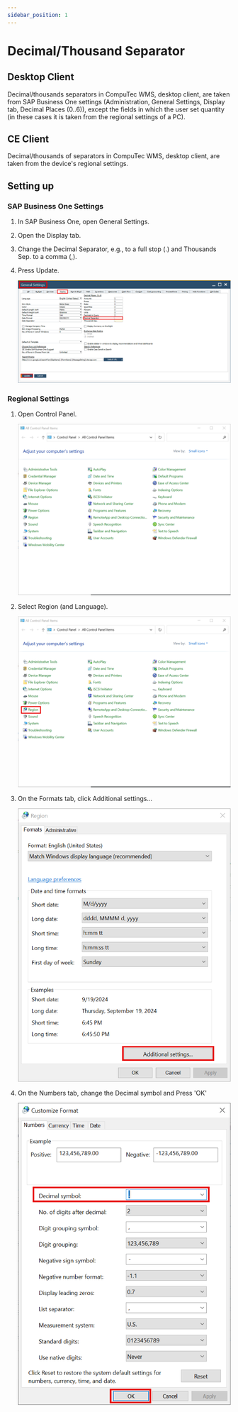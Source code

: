 ```yaml
---
sidebar_position: 1
---
```


# Decimal/Thousand Separator

## Desktop Client

Decimal/thousands separators in CompuTec WMS, desktop client, are taken from SAP Business One settings (Administration, General Settings, Display tab, Decimal Places (0..6)), except the fields in which the user set quantity (in these cases it is taken from the regional settings of a PC).

## CE Client

Decimal/thousands of separators in CompuTec WMS, desktop client, are taken from the device's regional settings.

## Setting up

### SAP Business One Settings

1. In SAP Business One, open General Settings.
2. Open the Display tab.
3. Change the Decimal Separator, e.g., to a full stop (.) and Thousands Sep. to a comma (,).
4. Press Update.

    ![SAP Business One Settings](./media/general-settings.png)

### Regional Settings

1. Open Control Panel.

    ![Regional Settings](./media/regional-settings.png)
2. Select Region (and Language).

    ![Regional Settings](./media/regional-settings-01.png)
3. On the Formats tab, click Additional settings...

    ![Regional Settings](./media/regional-settings-02.png)
4. On the Numbers tab, change the Decimal symbol and Press 'OK'

    ![Regional Settings](./media/regional-settings-04.png)
